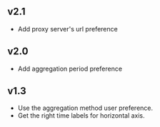 ## v2.1

- Add proxy server's url preference

## v2.0

- Add aggregation period preference

## v1.3

- Use the aggregation method user preference.
- Get the right time labels for horizontal axis.

